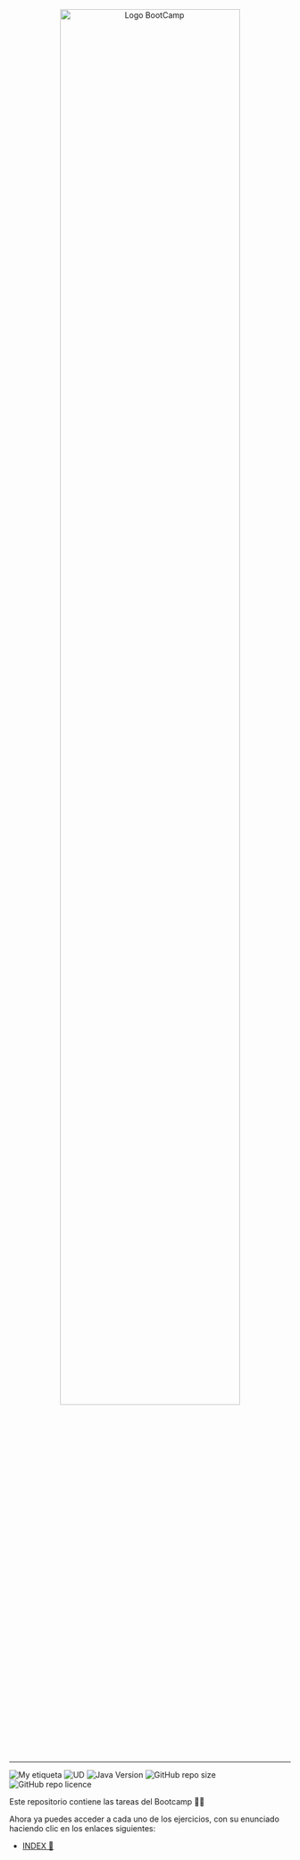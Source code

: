 <div align="center"><img width="80%"  src="https://github.com/TECHMA-Bootcamp-FullStack-Java-Angular/dmb-tsys-java-2909-ta03a/blob/main/utils/BootCamp-reduced.gif?raw=true"  alt="Logo BootCamp" /></div>
<hr>

![My etiqueta](https://img.shields.io/badge/David%20Maza-DiveCode%F0%9F%90%99-blue) ![UD](https://img.shields.io/badge/TA-3b-orange)  ![Java Version](https://img.shields.io/badge/java-v8-red) ![GitHub repo size](https://img.shields.io/github/repo-size/TECHMA-Bootcamp-FullStack-Java-Angular/dmb-tsys-java-2909-ta03b) ![GitHub repo licence](https://img.shields.io/github/license/TECHMA-Bootcamp-FullStack-Java-Angular/dmb-tsys-java-2909-ta03b) 

 Este repositorio contiene las tareas del Bootcamp 👨‍💻


Ahora ya puedes acceder a cada uno de los ejercicios, con su enunciado haciendo clic en los enlaces siguientes:

- [INDEX 🚀](https://techma-bootcamp-fullstack-java-angular.github.io/dmb-tsys-java-2909-ta03b/)

